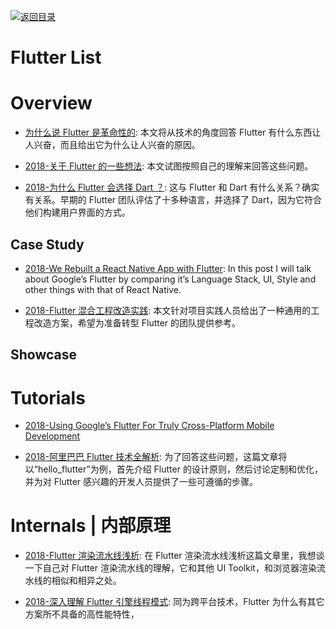 [![返回目录](https://user-images.githubusercontent.com/5803001/38079637-ff0abcf0-3371-11e8-9b76-ad651620afc7.jpg)](https://github.com/wx-chevalier/Awesome-Lists)

# Flutter List

# Overview

- [为什么说 Flutter 是革命性的](https://mp.weixin.qq.com/s/n-S4NpMc88OFmLC5blvTWw): 本文将从技术的角度回答 Flutter 有什么东西让人兴奋，而且给出它为什么让人兴奋的原因。

- [2018-关于 Flutter 的一些想法](https://zhuanlan.zhihu.com/p/37894353): 本文试图按照自己的理解来回答这些问题。

- [2018-为什么 Flutter 会选择 Dart ？](https://infoq.cn/article/why-flutter-uses-dart): 这与 Flutter 和 Dart 有什么关系？确实有关系。早期的 Flutter 团队评估了十多种语言，并选择了 Dart，因为它符合他们构建用户界面的方式。

## Case Study

- [2018-We Rebuilt a React Native App with Flutter](https://blog.geekyants.com/we-rebuilt-a-react-native-app-with-flutter-4160f0499a82): In this post I will talk about Google’s Flutter by comparing it’s Language Stack, UI, Style and other things with that of React Native.

- [2018-Flutter 混合工程改造实践](https://m.aliyun.com/yunqi/articles/607939?spm=5176.11156381.0.0.5e9f6bb7RSbpdX): 本文针对项目实践人员给出了一种通用的工程改造方案，希望为准备转型 Flutter 的团队提供参考。

## Showcase

# Tutorials

- [2018-Using Google’s Flutter For Truly Cross-Platform Mobile Development](https://www.smashingmagazine.com/2018/06/google-flutter-mobile-development/)

- [2018-阿里巴巴 Flutter 技术全解析](https://mp.weixin.qq.com/s/bUJojkMXcy8oaPyga8Dg2Q): 为了回答这些问题，这篇文章将以“hello_flutter”为例，首先介绍 Flutter 的设计原则，然后讨论定制和优化，并为对 Flutter 感兴趣的开发人员提供了一些可遵循的步骤。

# Internals | 内部原理

- [2018-Flutter 渲染流水线浅析](https://zhuanlan.zhihu.com/p/38431912): 在 Flutter 渲染流水线浅析这篇文章里，我想谈一下自己对 Flutter 渲染流水线的理解，它和其他 UI Toolkit，和浏览器渲染流水线的相似和相异之处。

- [2018-深入理解 Flutter 引擎线程模式](https://zhuanlan.zhihu.com/p/38026271): 同为跨平台技术，Flutter 为什么有其它方案所不具备的高性能特性，
